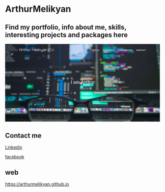 # ArthurMelikyan  
## Find my portfolio, info about me, skills, interesting projects and packages here

![](https://raw.githubusercontent.com/ArthurMelikyan/ArthurMelikyan.github.io/master/img/fbcover.jpg)

## Contact me

[Linkedin](https://www.linkedin.com/in/arthmelikyan)

[facebook](https://www.facebook.com/arthmelikyan/)

## web
https://arthurmelikyan.github.io
